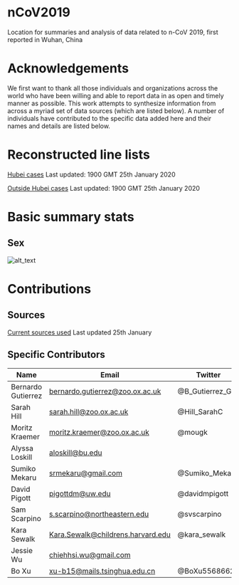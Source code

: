 # nCoV2019
Location for summaries and analysis of data related to n-CoV 2019, first reported in Wuhan, China

# Acknowledgements
We first want to thank all those individuals and organizations across the world who have been willing and able to report data in as open and timely manner as possible. This work attempts to synthesize information from across a myriad set of data sources (which are listed below). A number of individuals have contributed to the specific data added here and their names and details are listed below.


# Reconstructed line lists
[Hubei cases](/ncov_hubei.csv) Last updated: 1900 GMT 25th January 2020

[Outside Hubei cases](/ncov_outside_hubei.csv) Last updated: 1900 GMT 25th January 2020

# Basic summary stats
## Sex
![alt_text](outputs/sex_summary.png)
























# Contributions
## Sources
[Current sources used](/source_list.csv) Last updated 25th January

## Specific Contributors

Name | Email | Twitter | Github
-----|-------|---------|-------
Bernardo Gutierrez | bernardo.gutierrez@zoo.ox.ac.uk | @B_Gutierrez_G |
Sarah Hill | sarah.hill@zoo.ox.ac.uk | @Hill_SarahC |
Moritz Kraemer | moritz.kraemer@zoo.ox.ac.uk | @mougk | @mougk
Alyssa Loskill | aloskill@bu.edu | |
Sumiko Mekaru | srmekaru@gmail.com | @Sumiko_Mekaru |
David Pigott | pigottdm@uw.edu | @davidmpigott |
Sam Scarpino | s.scarpino@northeastern.edu | @svscarpino |
Kara Sewalk | Kara.Sewalk@childrens.harvard.edu | @kara_sewalk |
Jessie Wu | chiehhsi.wu@gmail.com | | @jessiewu
Bo Xu | xu-b15@mails.tsinghua.edu.cn  | @BoXu55686629 |@BoXu123
